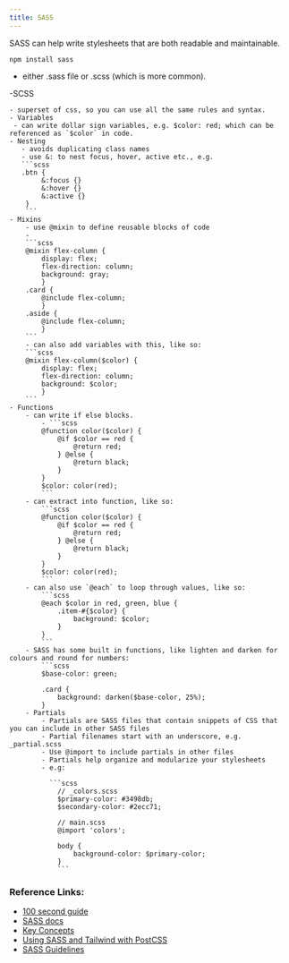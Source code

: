 ```yaml
---
title: SASS
---
```


SASS can help write stylesheets that are both readable and maintainable.

`npm install sass`

- either .sass file or .scss (which is more common).

-SCSS

    - superset of css, so you can use all the same rules and syntax.
    - Variables
     - can write dollar sign variables, e.g. $color: red; which can be referenced as `$color` in code.
    - Nesting
       - avoids duplicating class names
       - use &: to nest focus, hover, active etc., e.g.
       ```scss
       .btn {
            &:focus {}
            &:hover {}
            &:active {}
        }
        ```
    - Mixins
        - use @mixin to define reusable blocks of code
        -
        ```scss
        @mixin flex-column {
            display: flex;
            flex-direction: column;
            background: gray;
            }
        .card {
            @include flex-column;
            }
        .aside {
            @include flex-column;
            }
        ```
        - can also add variables with this, like so:
        ```scss
        @mixin flex-column($color) {
            display: flex;
            flex-direction: column;
            background: $color;
            }
        ```
    - Functions
        - can write if else blocks.
            - ```scss
            @function color($color) {
                @if $color == red {
                    @return red;
                } @else {
                    @return black;
                }
            }
            $color: color(red);
            ```
        - can extract into function, like so:
            ```scss
            @function color($color) {
                @if $color == red {
                    @return red;
                } @else {
                    @return black;
                }
            }
            $color: color(red);
            ```
        - can also use `@each` to loop through values, like so:
            ```scss
            @each $color in red, green, blue {
                .item-#{$color} {
                    background: $color;
                }
            }
            ```
        - SASS has some built in functions, like lighten and darken for colours and round for numbers:
            ```scss
            $base-color: green;

            .card {
                background: darken($base-color, 25%);
            }
        - Partials
            - Partials are SASS files that contain snippets of CSS that you can include in other SASS files
            - Partial filenames start with an underscore, e.g. _partial.scss
            - Use @import to include partials in other files
            - Partials help organize and modularize your stylesheets
            - e.g:

              ```scss
                // _colors.scss
                $primary-color: #3498db;
                $secondary-color: #2ecc71;

                // main.scss
                @import 'colors';

                body {
                    background-color: $primary-color;
                }
                ```

### Reference Links:

- [100 second guide](https://www.youtube.com/watch?v=akDIJa0AP5c)
- [SASS docs](https://sass-lang.com/documentation/)
- [Key Concepts](https://sass-lang.com/guide/)
- [Using SASS and Tailwind with PostCSS](https://www.elian.codes/blog/21-04-13-writing-your-own-components-with-tailwind-sass/)
- [SASS Guidelines](https://sass-guidelin.es/)
